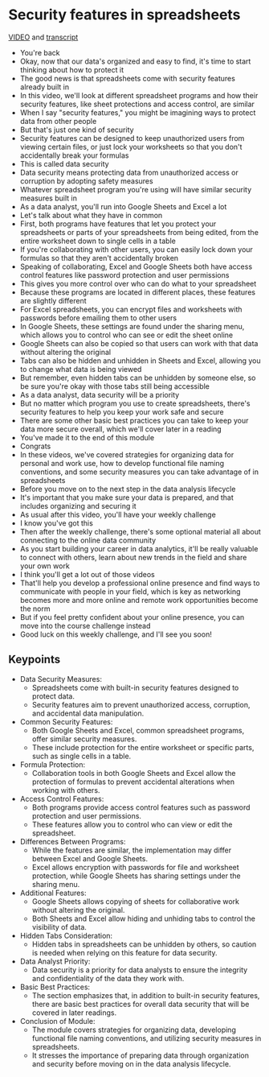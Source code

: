 # Security features in spreadsheets

[VIDEO](./resources/1_video_security-features-in-spreadsheets.mp4) and [transcript](./resources/1_video_security-features-in-spreadsheets.txt)

- You're back
- Okay, now that our data's organized and easy to find, it's time to start thinking about how to protect it
- The good news is that spreadsheets come with security features already built in
- In this video, we'll look at different spreadsheet programs and how their security features, like sheet protections and access control, are similar
- When I say "security features," you might be imagining ways to protect data from other people
- But that's just one kind of security
- Security features can be designed to keep unauthorized users from viewing certain files, or just lock your worksheets so that you don't accidentally break your formulas
- This is called data security
- Data security means protecting data from unauthorized access or corruption by adopting safety measures
- Whatever spreadsheet program you're using will have similar security measures built in
- As a data analyst, you'll run into Google Sheets and Excel a lot
- Let's talk about what they have in common
- First, both programs have features that let you protect your spreadsheets or parts of your spreadsheets from being edited, from the entire worksheet down to single cells in a table
- If you're collaborating with other users, you can easily lock down your formulas so that they aren't accidentally broken
- Speaking of collaborating, Excel and Google Sheets both have access control features like password protection and user permissions
- This gives you more control over who can do what to your spreadsheet
- Because these programs are located in different places, these features are slightly different
- For Excel spreadsheets, you can encrypt files and worksheets with passwords before emailing them to other users
- In Google Sheets, these settings are found under the sharing menu, which allows you to control who can see or edit the sheet online
- Google Sheets can also be copied so that users can work with that data without altering the original
- Tabs can also be hidden and unhidden in Sheets and Excel, allowing you to change what data is being viewed
- But remember, even hidden tabs can be unhidden by someone else, so be sure you're okay with those tabs still being accessible
- As a data analyst, data security will be a priority
- But no matter which program you use to create spreadsheets, there's security features to help you keep your work safe and secure
- There are some other basic best practices you can take to keep your data more secure overall, which we'll cover later in a reading
- You've made it to the end of this module
- Congrats
- In these videos, we've covered strategies for organizing data for personal and work use, how to develop functional file naming conventions, and some security measures you can take advantage of in spreadsheets
- Before you move on to the next step in the data analysis lifecycle
- It's important that you make sure your data is prepared, and that includes organizing and securing it
- As usual after this video, you'll have your weekly challenge
- I know you've got this
- Then after the weekly challenge, there's some optional material all about connecting to the online data community
- As you start building your career in data analytics, it'll be really valuable to connect with others, learn about new trends in the field and share your own work
- I think you'll get a lot out of those videos
- That'll help you develop a professional online presence and find ways to communicate with people in your field, which is key as networking becomes more and more online and remote work opportunities become the norm
- But if you feel pretty confident about your online presence, you can move into the course challenge instead
- Good luck on this weekly challenge, and I'll see you soon!

## Keypoints

- Data Security Measures:
  - Spreadsheets come with built-in security features designed to protect data.
  - Security features aim to prevent unauthorized access, corruption, and accidental data manipulation.
- Common Security Features:
  - Both Google Sheets and Excel, common spreadsheet programs, offer similar security measures.
  - These include protection for the entire worksheet or specific parts, such as single cells in a table.
- Formula Protection:
  - Collaboration tools in both Google Sheets and Excel allow the protection of formulas to prevent accidental alterations when working with others.
- Access Control Features:
  - Both programs provide access control features such as password protection and user permissions.
  - These features allow you to control who can view or edit the spreadsheet.
- Differences Between Programs:
  - While the features are similar, the implementation may differ between Excel and Google Sheets.
  - Excel allows encryption with passwords for file and worksheet protection, while Google Sheets has sharing settings under the sharing menu.
- Additional Features:
  - Google Sheets allows copying of sheets for collaborative work without altering the original.
  - Both Sheets and Excel allow hiding and unhiding tabs to control the visibility of data.
- Hidden Tabs Consideration:
  - Hidden tabs in spreadsheets can be unhidden by others, so caution is needed when relying on this feature for data security.
- Data Analyst Priority:
  - Data security is a priority for data analysts to ensure the integrity and confidentiality of the data they work with.
- Basic Best Practices:
  - The section emphasizes that, in addition to built-in security features, there are basic best practices for overall data security that will be covered in later readings.
- Conclusion of Module:
  - The module covers strategies for organizing data, developing functional file naming conventions, and utilizing security measures in spreadsheets.
  - It stresses the importance of preparing data through organization and security before moving on in the data analysis lifecycle.
